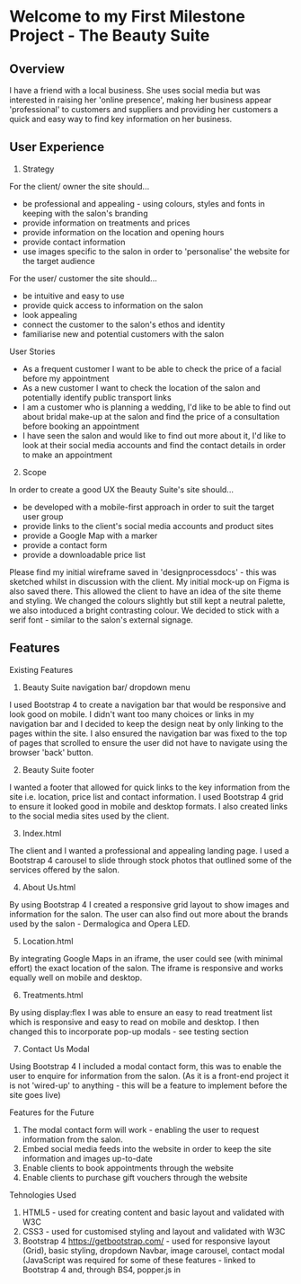 Welcome to my First Milestone Project - The Beauty Suite
=======================================================

## Overview

I have a friend with a local business. She uses social media but was interested in raising her 'online presence', making her business appear 'professional' to customers and suppliers and providing her customers a quick and easy way to find key information on her business.

## User Experience

1. Strategy

For the client/ owner the site should...
* be professional and appealing - using colours, styles and fonts in keeping with the salon's branding
* provide information on treatments and prices
* provide information on the location and opening hours
* provide contact information
* use images specific to the salon in order to 'personalise' the website for the target audience

For the user/ customer the site should...
* be intuitive and easy to use
* provide quick access to information on the salon
* look appealing 
* connect the customer to the salon's ethos and identity
* familiarise new and potential customers with the salon

User Stories
* As a frequent customer I want to be able to check the price of a facial before my appointment
* As a new customer I want to check the location of the salon and potentially identify public transport links
* I am a customer who is planning a wedding, I'd like to be able to find out about bridal make-up at the salon and find the price of a consultation before booking an appointment
* I have seen the salon and would like to find out more about it, I'd like to look at their social media accounts and find the contact details in order to make an appointment

2. Scope

In order to create a good UX the Beauty Suite's site should...
* be developed with a mobile-first approach in order to suit the target user group
* provide links to the client's social media accounts and product sites
* provide a Google Map with a marker
* provide a contact form 
* provide a downloadable price list

Please find my initial wireframe saved in 'designprocessdocs' - this was sketched whilst in discussion with the client.
My initial mock-up on Figma is also saved there. This allowed the client to have an idea of the site theme and styling. We changed the colours slightly but still kept a neutral palette, we also intoduced a bright contrasting colour. We decided to stick with a serif font - similar to the salon's external signage.


## Features

Existing Features
1. Beauty Suite navigation bar/ dropdown menu 

I used Bootstrap 4 to create a navigation bar that would be responsive and look good on mobile. I didn't want too many choices or links in my navigation bar and I decided to keep the design neat by only linking to the pages within the site. I also ensured the navigation bar was fixed to the top of pages that scrolled to ensure the user did not have to navigate using the browser 'back' button.

2. Beauty Suite footer

I wanted a footer that allowed for quick links to the key information from the site i.e. location, price list and contact information. I used Bootstrap 4 grid to ensure it looked good in mobile and desktop formats. I also created links to the social media sites used by the client.

3. Index.html

The client and I wanted a professional and appealing landing page. I used a Bootstrap 4 carousel to slide through stock photos that outlined some of the services offered by the salon. 

4. About Us.html 

By using Bootstrap 4 I created a responsive grid layout to show images and information for the salon. The user can also find out more about the brands used by the salon - Dermalogica and Opera LED.

5. Location.html

By integrating Google Maps in an iframe, the user could see (with minimal effort) the exact location of the salon. The iframe is responsive and works equally well on mobile and desktop.

6. Treatments.html

By using display:flex I was able to ensure an easy to read treatment list which is responsive and easy to read on mobile and desktop.
I then changed this to incorporate pop-up modals - see testing section

7. Contact Us Modal

Using Bootstrap 4 I included a modal contact form, this was to enable the user to enquire for information from the salon. (As it is a front-end project it is not 'wired-up' to anything - this will be a feature to implement before the site goes live)

Features for the Future
1. The modal contact form will work - enabling the user to request information from the salon.
2. Embed social media feeds into the website in order to keep the site information and images up-to-date
3. Enable clients to book appointments through the website
4. Enable clients to purchase gift vouchers through the website

Tehnologies Used
1. HTML5 - used for creating content and basic layout and validated with W3C
2. CSS3 - used for customised styling and layout and validated with W3C
3. Bootstrap 4 https://getbootstrap.com/ - used for responsive layout (Grid), basic styling, dropdown Navbar, image carousel, contact modal (JavaScript was required for some of these features - linked to Bootstrap 4 and, through BS4, popper.js in <script>)
4. Google Fonts https://fonts.google.com - used for customised fonts
5. Font Awesome 5 https://fontawesome.com/ - used for links to make the site more appealing
6. Figma https://www.figma.com - used as a wireframe tool to share initial styling with client
7. Google Developer Tools, Stack-Overflow, Code-Institue Slack Community, Code-Institute module notes, Flex-box Froggy, W3C Validator, CSS Tricks - all used for reference when I encountered a bug or got stuck.
8. OnePixel.com - Stock Images and TinyPNG.com - Image Compression


## Testing

Throughout the process I continually tested the site, by saving my work in the IDE and running it in a browser. I used Google Developer Tools to ensure that my site was responsive and functioned in all screen sizes and that my styling was applied throughout.
I asked a selection of people to test the site, some of whom were already Beauty Suite customers, mostly these tests were completed on mobile devices...

* they liked the design and layout of the site

"It looked professional and was in keeping with the branding of the salon"

* they liked that information could be found quickly

"The map looked good, I got to it through 'Find Us' on the menu at the top, it actually worked and showed you exactly where the salon was. I then tried the map icon at the bottom and it took me to the same information, very quick."

* the client liked that customers could download the price-list

"As soon as the site opened I scrolled to the bottom and found a link to download the price-list... that was quick!"

* a tester highlighted a bug - they could not launch the modal from iphone

I changed the footer links to include the associated text, however this doesn't seem to have fixed the problem - I will continue to look into this.

* a tester found it difficult to read the treatments list, there was too much information

I remedied this by creating pop-up modals instead, ensuring that the user only saw the information they required at that point.

* testers did not enjoy makeup.html due to the images appearing very large in small screens

I fixed this by using several media queries in css to ensure that the page looked good at every breakpoint.


## Deployment

I saved my work regularly on the IDE Cloud 9. I also committed my code to GitHub at regular intervals. As someone completely new to coding and the technologies I've been using I have found it's taken me a while to get to grips with things.
In hindsight, I do not feel that I committed my code to GitHub as much as I should have done to ensure version control. I understand I should have made a commit after coding each new feature and will now ensure that I do this as much as possible especially as my projects become more complex.

In order to deploy my work I opened the terminal within Cloud 9.
I initialised and set up a local git repository with the command 'git init'
I added files to my git repo with the command 'git add .'
I then commited files to the local repo with 'git commit' and wrote a message after -m, as time went on I started to be more specific with my messages as I know this would be beneficial in more complex projects or when working collaboratively.
In order to commit my code to a remote repository I had to create a new project on GitHub
I then typed into the terminal "git remote add origin" followed by "https://github.com/paperclippete/Milestone1"
I would then use "git push -u master" to push my code to my master branch as I was only using one branch
In GitHub I then published my master branch to GitHub pages, this is my deployed version. There should be no differences between the deployed version and the development version.

I am aware that I will need to continue to increase my working knowledge of git and GitHub.


## Credits

Content

All content was sourced from The Beauty Suite with the owner's permission.


Media

The photos used in this site were obtained from OnePixel.com and The Beauty Suite with the owner's permission.


Acknowledgements

I received inspiration for this project from my friend and client. I also trawled through lots of local salon websites, looking for ideas on layouts, colour schemes and fonts.

Pure Spa, based in Scotland https://www.purespauk.com/

Park West Spa, a new salon in Lanarkshire http://www.parkwestspa.co.uk/

Beauty Network, an established salon based in Lanarkshire http://www.beauty-network.co.uk/

Zeste Beauty, based in Lanarkshire https://www.zestebeautyhamilton.co.uk/

